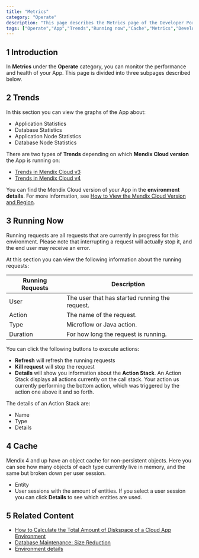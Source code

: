 ```yaml
---
title: "Metrics"
category: "Operate"
description: "This page describes the Metrics page of the Developer Portal."
tags: ["Operate","App","Trends","Running now","Cache","Metrics","Developer Portal"]
---
```


## 1  Introduction

In **Metrics** under the **Operate** category, you can monitor the performance and health of your App. This page is divided into three subpages described below.

## 2 Trends

In this section you can view the graphs of the App about:

*   Application Statistics 
*   Database Statistics
*   Application Node Statistics
*   Database Node Statistics

There are two types of **Trends** depending on which **Mendix Cloud version** the App is running on:

*   [Trends in Mendix Cloud v3](/developerportal/operate/trends)
*   [Trends in Mendix Cloud v4](/developerportal/operate/trends-v4)

You can find the Mendix Cloud version of your App in the **environment details**. 
For more information, see [How to View the Mendix Cloud Version and Region](/developerportal/howto/cloud-version-region).

## 3 Running Now

Running requests are all requests that are currently in progress for this environment. Please note that interrupting a request will actually stop it, and the end user may receive an error.

At this section you can view the following information about the running requests:

| Running Requests | Description
---|---
| User | The user that has started running the request. |
| Action | The name of the request. |
| Type | Microflow or Java action. |
| Duration | For how long the request is running. |

You can click the following buttons to execute actions:

*   **Refresh** will refresh the running requests
*   **Kill request** will stop the request
*   **Details** will show you information about the **Action Stack**. An Action Stack displays all actions currently on the call stack. Your action us currently performing the bottom action, which was triggered by the action one above it and so forth. 

The details of an Action Stack are:

*   Name
*   Type
*   Details

## 4 Cache

Mendix 4 and up have an object cache for non-persistent objects. Here you can see how many objects of each type currently live in memory, and the same but broken down per user session.

*   Entity
*   User sessions with the amount of entities. If you select a user session you can click **Details** to see which entities are used.


## 5 Related Content

* [How to Calculate the Total Amount of Diskspace of a Cloud App Environment](/howtogeneral/support/how-to-calculate-diskspace-of-a-cloud-app-environment)
* [Database Maintenance: Size Reduction](/howtogeneral/support/database-maintenance-size-reduction)
* [Environment details](/developerportal/deploy/environments-details)
